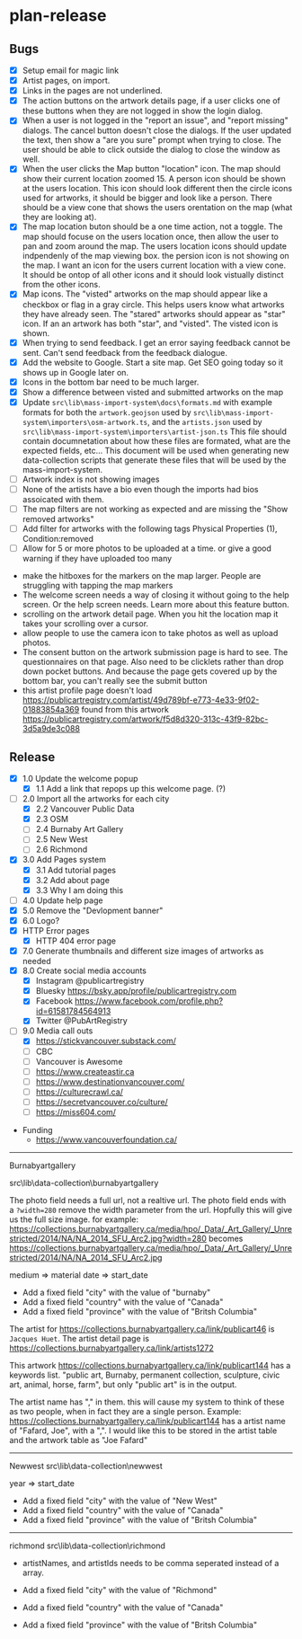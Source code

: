 # plan-release

## Bugs

- [x] Setup email for magic link
- [x] Artist pages, on import.
- [x] Links in the pages are not underlined.
- [x] The action buttons on the artwork details page, if a user clicks one of these buttons when they are not logged in show the login dialog.
- [x] When a user is not logged in the "report an issue", and "report missing" dialogs. The cancel button doesn't close the dialogs. If the user updated the text, then show a "are you sure" prompt when trying to close. The user should be able to click outside the dialog to close the window as well.
- [x] When the user clicks the Map button "location" icon. The map should show their current location zoomed 15. A person icon should be shown at the users location. This icon should look different then the circle icons used for artworks, it should be bigger and look like a person. There should be a view cone that shows the users orentation on the map (what they are looking at).
- [x] The map location buton should be a one time action, not a toggle. The map should focuse on the users location once, then allow the user to pan and zoom around the map. The users location icons should update indpendenly of the map viewing box. the persion icon is not showing on the map. I want an icon for the users current location with a view cone. It should be ontop of all other icons and it should look vistually distinct from the other icons.
- [x] Map icons. The "visted" artworks on the map should appear like a checkbox or flag in a gray circle. This helps users know what artworks they have already seen. The "stared" artworks should appear as "star" icon. If an an artwork has both "star", and "visted". The visted icon is shown.
- [x] When trying to send feedback. I get an error saying feedback cannot be sent. Can't send feedback from the feedback dialogue.
- [x] Add the website to Google. Start a site map. Get SEO going today so it shows up in Google later on.
- [x] Icons in the bottom bar need to be much larger.
- [x] Show a difference between visted and submitted artworks on the map
- [x] Update `src\lib\mass-import-system\docs\formats.md` with example formats for both the `artwork.geojson` used by `src\lib\mass-import-system\importers\osm-artwork.ts`, and the `artists.json` used by `src\lib\mass-import-system\importers\artist-json.ts` This file should contain documnetation about how these files are formated, what are the expected fields, etc... This document will be used when generating new data-collection scripts that generate these files that will be used by the mass-import-system.
- [ ] Artwork index is not showing images
- [ ] None of the artists have a bio even though the imports had bios assoicated with them.
- [ ] The map filters are not working as expected and are missing the "Show removed artworks"
- [ ] Add filter for artworks with the following tags Physical Properties (1), Condition:removed
- [ ] Allow for 5 or more photos to be uploaded at a time. or give a good warning if they have uploaded too many

- make the hitboxes for the markers on the map larger. People are struggling with tapping the map markers
- The welcome screen needs a way of closing it without going to the help screen. Or the help screen needs. Learn more about this feature button.
- scrolling on the artwork detail page. When you hit the location map it takes your scrolling over a cursor.
- allow people to use the camera icon to take photos as well as upload photos.
- The consent button on the artwork submission page is hard to see. The questionnaires on that page. Also need to be clicklets rather than drop down pocket buttons. And because the page gets covered up by the bottom bar, you can't really see the submit button
- this artist profile page doesn't load https://publicartregistry.com/artist/49d789bf-e773-4e33-9f02-01883854a369 found from this artwork https://publicartregistry.com/artwork/f5d8d320-313c-43f9-82bc-3d5a9de3c088



## Release

- [x] 1.0 Update the welcome popup
  - [x] 1.1 Add a link that repops up this welcome page. (?)
- [ ] 2.0 Import all the artworks for each city
  - [x] 2.2 Vancouver Public Data
  - [x] 2.3 OSM
  - [ ] 2.4 Burnaby Art Gallery
  - [ ] 2.5 New West
  - [ ] 2.6 Richmond  
- [x] 3.0 Add Pages system
  - [X] 3.1 Add tutorial pages
  - [x] 3.2 Add about page
  - [x] 3.3 Why I am doing this
- [ ] 4.0 Update help page
- [x] 5.0 Remove the "Devlopment banner"
- [X] 6.0 Logo?
- [x] HTTP Error pages
  - [x] HTTP 404 error page
- [x] 7.0 Generate thumbnails and different size images of artworks as needed
- [x] 8.0 Create social media accounts
  - [x] Instagram @publicartregistry
  - [x] Bluesky https://bsky.app/profile/publicartregistry.com
  - [x] Facebook https://www.facebook.com/profile.php?id=61581784564913
  - [x] Twitter @PubArtRegistry
- [ ] 9.0 Media call outs
  - [x] https://stickvancouver.substack.com/
  - [ ] CBC
  - [ ] Vancouver is Awesome
  - [ ] https://www.createastir.ca
  - [ ] https://www.destinationvancouver.com/
  - [ ] https://culturecrawl.ca/
  - [ ] https://secretvancouver.co/culture/
  - [ ] https://miss604.com/

- Funding
  - https://www.vancouverfoundation.ca/


----

Burnabyartgallery

src\lib\data-collection\burnabyartgallery

The photo field needs a full url, not a realtive url.
The photo field ends with a `?width=280` remove the width parameter from the url. Hopfully this will give us the full size image. for example: https://collections.burnabyartgallery.ca/media/hpo/_Data/_Art_Gallery/_Unrestricted/2014/NA/NA_2014_SFU_Arc2.jpg?width=280 becomes https://collections.burnabyartgallery.ca/media/hpo/_Data/_Art_Gallery/_Unrestricted/2014/NA/NA_2014_SFU_Arc2.jpg

medium => material
date => start_date

- Add a fixed field "city" with the value of "burnaby"
- Add a fixed field "country" with the value of "Canada"
- Add a fixed field "province" with the value of "Britsh Columbia"


The artist for https://collections.burnabyartgallery.ca/link/publicart46 is `Jacques Huet`. The artist detail page is https://collections.burnabyartgallery.ca/link/artists1272 

This artwork https://collections.burnabyartgallery.ca/link/publicart144 has a keywords list. "public art, Burnaby, permanent collection, sculpture, civic art, animal, horse, farm", but only "public art" is in the output.

The artist name has "," in them. this will cause my system to think of these as two people, when in fact they are a single person. Example: https://collections.burnabyartgallery.ca/link/publicart144 has a artist name of "Fafard, Joe", with a ",". I would like this to be stored in the artist table and the artwork table as "Joe Fafard"

----

Newwest
src\lib\data-collection\newwest

year => start_date

- Add a fixed field "city" with the value of "New West"
- Add a fixed field "country" with the value of "Canada"
- Add a fixed field "province" with the value of "Britsh Columbia"

----
richmond
src\lib\data-collection\richmond

- artistNames, and artistIds needs to be comma seperated instead of a array.

- Add a fixed field "city" with the value of "Richmond"
- Add a fixed field "country" with the value of "Canada"
- Add a fixed field "province" with the value of "Britsh Columbia"
